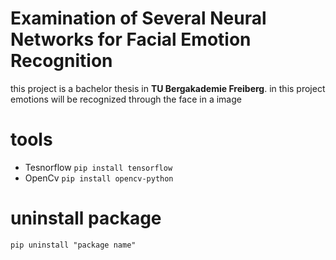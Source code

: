 # Examination of Several Neural Networks for Facial Emotion Recognition
this project is a bachelor thesis in  **TU Bergakademie Freiberg**. in this project emotions will be recognized through the face in a image

# tools
* Tesnorflow ``` pip install tensorflow ``` 
* OpenCv ``` pip install opencv-python ``` 

# uninstall package

```
pip uninstall "package name"

```
